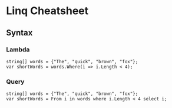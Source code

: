 
# Linq Cheatsheet

## Syntax

### Lambda

~~~
string[] words = {"The", "quick", "brown", "fox"};
var shortWords = words.Where(i => i.Length < 4);
~~~

### Query

~~~
string[] words = {"The", "quick", "brown", "fox"};
var shortWords = From i in words where i.Length < 4 select i;
~~~
